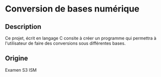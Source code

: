 # Conversion de bases numérique

## Description

Ce projet, écrit en langage C consite à créer un programme qui permettra à l'utilisateur de faire des conversions sous différentes bases.


## Origine
Examen S3 ISM